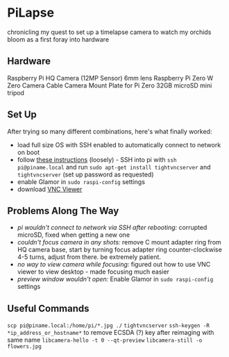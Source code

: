 # PiLapse
chronicling my quest to set up a timelapse camera to watch my orchids bloom as a first foray into hardware

## Hardware
Raspberry Pi HQ Camera (12MP Sensor)
6mm lens
Raspberry Pi Zero W
Zero Camera Cable 
Camera Mount Plate for Pi Zero 
32GB microSD
mini tripod

## Set Up
After trying so many different combinations, here's what finally worked: 
  * load full size OS with SSH enabled to automatically connect to network on boot
  * follow [these instructions](https://www.instructables.com/How-to-Use-Ios-Devices-As-a-Monitor-of-Raspberry-P/) (loosely) - SSH into pi with `ssh pi@piname.local` and run `sudo apt-get install tightvncserver` and `tightvncserver` (set up password as requested)
  * enable Glamor in `sudo raspi-config` settings
  * download [VNC Viewer](https://www.realvnc.com/en/connect/download/vnc/macos/) 

## Problems Along The Way
  * *pi wouldn't connect to network via SSH after rebooting:* corrupted microSD, fixed when getting a new one
  * *couldn't focus camera in any shots:* remove C mount adapter ring from HQ camera base, start by turning focus adapter ring counter-clockwise 4-5 turns, adjust from there. be extremely patient. 
  * *no way to view camera while focusing:* figured out how to use VNC viewer to view desktop - made focusing much easier
  * *preview window wouldn't open:* Enable Glamor in `sudo raspi-config` settings

## Useful Commands
`scp pi@piname.local:/home/pi/*.jpg ./`
`tightvncserver`
`ssh-keygen -R *ip_address_or_hostname*` to remove ECSDA (?) key after reimaging with same name
`libcamera-hello -t 0 --qt-preview` 
`libcamera-still -o flowers.jpg`

